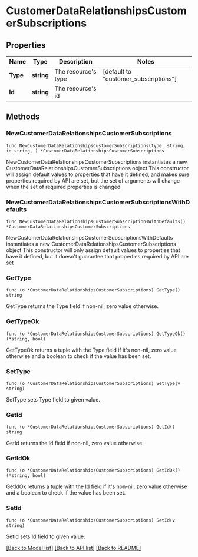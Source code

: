 # CustomerDataRelationshipsCustomerSubscriptions

## Properties

Name | Type | Description | Notes
------------ | ------------- | ------------- | -------------
**Type** | **string** | The resource&#39;s type | [default to "customer_subscriptions"]
**Id** | **string** | The resource&#39;s id | 

## Methods

### NewCustomerDataRelationshipsCustomerSubscriptions

`func NewCustomerDataRelationshipsCustomerSubscriptions(type_ string, id string, ) *CustomerDataRelationshipsCustomerSubscriptions`

NewCustomerDataRelationshipsCustomerSubscriptions instantiates a new CustomerDataRelationshipsCustomerSubscriptions object
This constructor will assign default values to properties that have it defined,
and makes sure properties required by API are set, but the set of arguments
will change when the set of required properties is changed

### NewCustomerDataRelationshipsCustomerSubscriptionsWithDefaults

`func NewCustomerDataRelationshipsCustomerSubscriptionsWithDefaults() *CustomerDataRelationshipsCustomerSubscriptions`

NewCustomerDataRelationshipsCustomerSubscriptionsWithDefaults instantiates a new CustomerDataRelationshipsCustomerSubscriptions object
This constructor will only assign default values to properties that have it defined,
but it doesn't guarantee that properties required by API are set

### GetType

`func (o *CustomerDataRelationshipsCustomerSubscriptions) GetType() string`

GetType returns the Type field if non-nil, zero value otherwise.

### GetTypeOk

`func (o *CustomerDataRelationshipsCustomerSubscriptions) GetTypeOk() (*string, bool)`

GetTypeOk returns a tuple with the Type field if it's non-nil, zero value otherwise
and a boolean to check if the value has been set.

### SetType

`func (o *CustomerDataRelationshipsCustomerSubscriptions) SetType(v string)`

SetType sets Type field to given value.


### GetId

`func (o *CustomerDataRelationshipsCustomerSubscriptions) GetId() string`

GetId returns the Id field if non-nil, zero value otherwise.

### GetIdOk

`func (o *CustomerDataRelationshipsCustomerSubscriptions) GetIdOk() (*string, bool)`

GetIdOk returns a tuple with the Id field if it's non-nil, zero value otherwise
and a boolean to check if the value has been set.

### SetId

`func (o *CustomerDataRelationshipsCustomerSubscriptions) SetId(v string)`

SetId sets Id field to given value.



[[Back to Model list]](../README.md#documentation-for-models) [[Back to API list]](../README.md#documentation-for-api-endpoints) [[Back to README]](../README.md)


